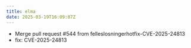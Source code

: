 ```yaml
---
title: elma
date: 2025-03-19T16:09:07Z
---
```

- Merge pull request #544 from felleslosningerhotfix-CVE-2025-24813
- fix: CVE-2025-24813

